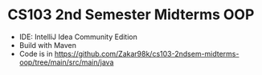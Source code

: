 # CS103 2nd Semester Midterms OOP
- IDE: IntelliJ Idea Community Edition
- Build with Maven
- Code is in https://github.com/Zakar98k/cs103-2ndsem-midterms-oop/tree/main/src/main/java